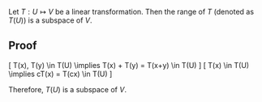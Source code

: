 Let $T: U \mapsto V$ be a linear transformation.
Then the range of $T$ (denoted as $T(U)$) is a subspace of $V$.

## Proof

\[ T(x), T(y) \in T(U) \implies T(x) + T(y) = T(x+y) \in T(U) \]
\[ T(x) \in T(U) \implies cT(x) = T(cx) \in T(U) \]

Therefore, $T(U)$ is a subspace of $V$.
